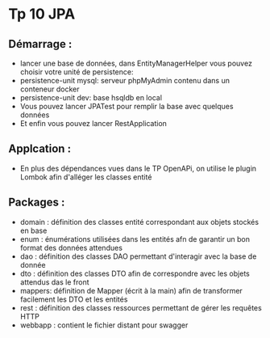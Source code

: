 # Tp 10 JPA

## Démarrage : ##

- lancer une base de données, dans EntityManagerHelper vous pouvez choisir votre unité de persistence:
- persistence-unit mysql: serveur phpMyAdmin contenu dans un conteneur docker
- persistence-unit dev: base hsqldb en local
- Vous pouvez lancer JPATest pour remplir la base avec quelques données
- Et enfin vous pouvez lancer RestApplication
## Applcation : 

- En plus des dépendances vues dans le TP OpenAPi, on utilise le plugin Lombok afin d'alléger les classes entité
## Packages :
- domain : définition des classes entité correspondant aux objets stockés en base
- enum : énumérations utilisées dans les entités afn de garantir un bon format des données attendues
- dao : définition des classes DAO permettant d'interagir avec la base de donnée 
- dto : définition des classes DTO afin de correspondre avec les objets attendus das le front
- mappers: définition de Mapper (écrit à la main) afin de transformer facilement les DTO et les entités
- rest : définition des classes ressources permettant de gérer les requêtes HTTP
- webbapp : contient le fichier distant pour swagger